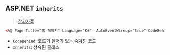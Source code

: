 ## ASP.NET `inherits`
> [참고자료](https://tttwinklepsy.tistory.com/14)


```html
<%@ Page Title="홈 페이지" Language="C#"  AutoEventWireup="true" CodeBehind="Default.aspx.cs" Inherits="test2._Default" %>
```


- `CodeBehind`: 코드가 들어가 있는 숨겨진 코드
- `Inherits`: 상속된 클래스

